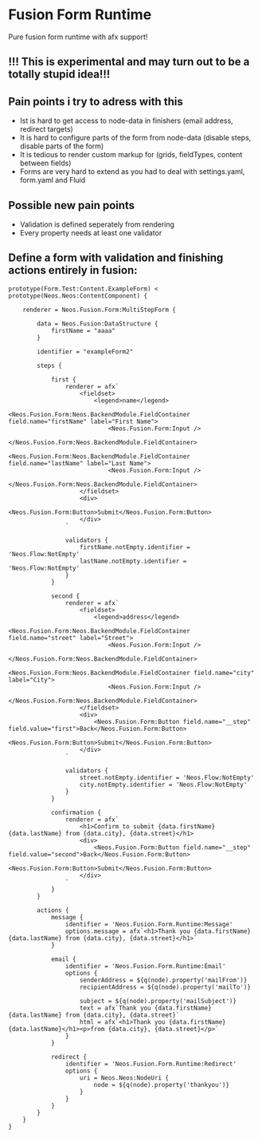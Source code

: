 # Fusion Form Runtime

Pure fusion form runtime with afx support!

## !!! This is experimental and may turn out to be a totally stupid idea!!!

## Pain points i try to adress with this

- Ist is hard to get access to node-data in finishers (email address, redirect targets)
- It is hard to configure parts of the form from node-data (disable steps, disable parts of the form)
- It is tedious to render custom markup for (grids, fieldTypes, content between fields)
- Forms are very hard to extend as you had to deal with settings.yaml, form.yaml and Fluid  

## Possible new pain points

- Validation is defined seperately from rendering
- Every property needs at least one validator

## Define a form with validation and finishing actions entirely in fusion:

```
prototype(Form.Test:Content.ExampleForm) < prototype(Neos.Neos:ContentComponent) {

    renderer = Neos.Fusion.Form:MultiStepForm {

        data = Neos.Fusion:DataStructure {
            firstName = "aaaa"
        }

        identifier = "exampleForm2"

        steps {

            first {
                renderer = afx`
                    <fieldset>
                        <legend>name</legend>
                        <Neos.Fusion.Form:Neos.BackendModule.FieldContainer field.name="firstName" label="First Name">
                            <Neos.Fusion.Form:Input />
                        </Neos.Fusion.Form:Neos.BackendModule.FieldContainer>
                        <Neos.Fusion.Form:Neos.BackendModule.FieldContainer field.name="lastName" label="Last Name">
                            <Neos.Fusion.Form:Input />
                        </Neos.Fusion.Form:Neos.BackendModule.FieldContainer>
                    </fieldset>
                    <div>
                        <Neos.Fusion.Form:Button>Submit</Neos.Fusion.Form:Button>
                    </div>
                `

                validators {
                    firstName.notEmpty.identifier = 'Neos.Flow:NotEmpty'
                    lastName.notEmpty.identifier = 'Neos.Flow:NotEmpty'
                }
            }

            second {
                renderer = afx`
                    <fieldset>
                        <legend>address</legend>
                        <Neos.Fusion.Form:Neos.BackendModule.FieldContainer field.name="street" label="Street">
                            <Neos.Fusion.Form:Input />
                        </Neos.Fusion.Form:Neos.BackendModule.FieldContainer>
                        <Neos.Fusion.Form:Neos.BackendModule.FieldContainer field.name="city" label="City">
                            <Neos.Fusion.Form:Input />
                        </Neos.Fusion.Form:Neos.BackendModule.FieldContainer>
                    </fieldset>
                    <div>
                        <Neos.Fusion.Form:Button field.name="__step" field.value="first">Back</Neos.Fusion.Form:Button>
                        <Neos.Fusion.Form:Button>Submit</Neos.Fusion.Form:Button>
                    </div>
                `

                validators {
                    street.notEmpty.identifier = 'Neos.Flow:NotEmpty'
                    city.notEmpty.identifier = 'Neos.Flow:NotEmpty'
                }
            }

            confirmation {
                renderer = afx`
                    <h1>Confirm to submit {data.firstName} {data.lastName} from {data.city}, {data.street}</h1>
                    <div>
                        <Neos.Fusion.Form:Button field.name="__step" field.value="second">Back</Neos.Fusion.Form:Button>
                        <Neos.Fusion.Form:Button>Submit</Neos.Fusion.Form:Button>
                    </div>
                `
            }
        }

        actions {
            message {
                identifier = 'Neos.Fusion.Form.Runtime:Message'
                options.message = afx`<h1>Thank you {data.firstName} {data.lastName} from {data.city}, {data.street}</h1>`
            }

            email {
                identifier = 'Neos.Fusion.Form.Runtime:Email'
                options {
                    senderAddress = ${q(node).property('mailFrom')}
                    recipientAddress = ${q(node).property('mailTo')}

                    subject = ${q(node).property('mailSubject')}
                    text = afx`Thank you {data.firstName} {data.lastName} from {data.city}, {data.street}`
                    html = afx`<h1>Thank you {data.firstName} {data.lastName}</h1><p>from {data.city}, {data.street}</p>`
                }
            }

            redirect {
                identifier = 'Neos.Fusion.Form.Runtime:Redirect'
                options {
                    uri = Neos.Neos:NodeUri {
                        node = ${q(node).property('thankyou')}
                    }
                }
            }
        }
    }
}
``` 
